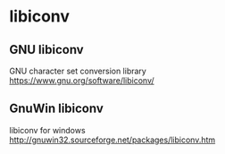 # libiconv

## GNU libiconv
GNU character set conversion library  
https://www.gnu.org/software/libiconv/
## GnuWin libiconv
libiconv for windows  
http://gnuwin32.sourceforge.net/packages/libiconv.htm